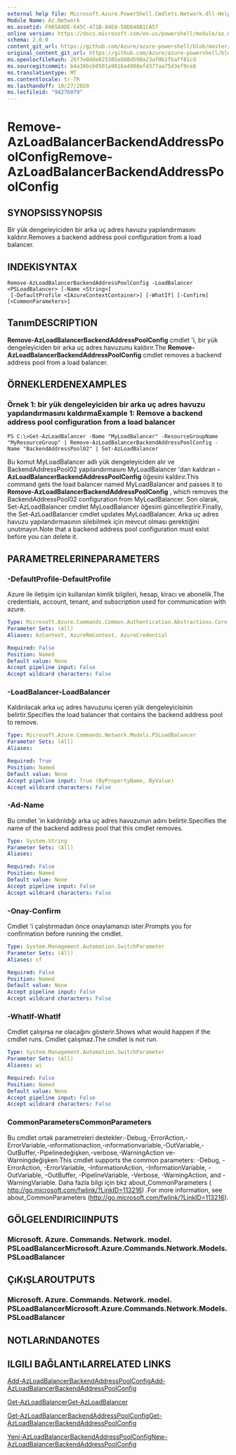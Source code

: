 ```yaml
---
external help file: Microsoft.Azure.PowerShell.Cmdlets.Network.dll-Help.xml
Module Name: Az.Network
ms.assetid: F965A9DE-645C-471B-84E8-58D648B1CA57
online version: https://docs.microsoft.com/en-us/powershell/module/az.network/remove-azloadbalancerbackendaddresspoolconfig
schema: 2.0.0
content_git_url: https://github.com/Azure/azure-powershell/blob/master/src/Network/Network/help/Remove-AzLoadBalancerBackendAddressPoolConfig.md
original_content_git_url: https://github.com/Azure/azure-powershell/blob/master/src/Network/Network/help/Remove-AzLoadBalancerBackendAddressPoolConfig.md
ms.openlocfilehash: 26f7e0dde825305e888d598a23af0b2fbaff81cd
ms.sourcegitcommit: b4a38bcb0501a9016a4998efd377aa75d3ef9ce8
ms.translationtype: MT
ms.contentlocale: tr-TR
ms.lasthandoff: 10/27/2020
ms.locfileid: "94276079"
---
```

# <span data-ttu-id="4b0fa-101">Remove-AzLoadBalancerBackendAddressPoolConfig</span><span class="sxs-lookup"><span data-stu-id="4b0fa-101">Remove-AzLoadBalancerBackendAddressPoolConfig</span></span>

## <span data-ttu-id="4b0fa-102">SYNOPSIS</span><span class="sxs-lookup"><span data-stu-id="4b0fa-102">SYNOPSIS</span></span>
<span data-ttu-id="4b0fa-103">Bir yük dengeleyiciden bir arka uç adres havuzu yapılandırmasını kaldırır.</span><span class="sxs-lookup"><span data-stu-id="4b0fa-103">Removes a backend address pool configuration from a load balancer.</span></span>

## <span data-ttu-id="4b0fa-104">INDEKI</span><span class="sxs-lookup"><span data-stu-id="4b0fa-104">SYNTAX</span></span>

```
Remove-AzLoadBalancerBackendAddressPoolConfig -LoadBalancer <PSLoadBalancer> [-Name <String>]
 [-DefaultProfile <IAzureContextContainer>] [-WhatIf] [-Confirm] [<CommonParameters>]
```

## <span data-ttu-id="4b0fa-105">Tanım</span><span class="sxs-lookup"><span data-stu-id="4b0fa-105">DESCRIPTION</span></span>
<span data-ttu-id="4b0fa-106">**Remove-AzLoadBalancerBackendAddressPoolConfig** cmdlet 'i, bir yük dengeleyiciden bir arka uç adres havuzunu kaldırır.</span><span class="sxs-lookup"><span data-stu-id="4b0fa-106">The **Remove-AzLoadBalancerBackendAddressPoolConfig** cmdlet removes a backend address pool from a load balancer.</span></span>

## <span data-ttu-id="4b0fa-107">ÖRNEKLERDEN</span><span class="sxs-lookup"><span data-stu-id="4b0fa-107">EXAMPLES</span></span>

### <span data-ttu-id="4b0fa-108">Örnek 1: bir yük dengeleyiciden bir arka uç adres havuzu yapılandırmasını kaldırma</span><span class="sxs-lookup"><span data-stu-id="4b0fa-108">Example 1: Remove a backend address pool configuration from a load balancer</span></span>
```
PS C:\>Get-AzLoadBalancer -Name "MyLoadBalancer" -ResourceGroupName "MyResourceGroup" | Remove-AzLoadBalancerBackendAddressPoolConfig -Name "BackendAddressPool02" | Set-AzLoadBalancer
```

<span data-ttu-id="4b0fa-109">Bu komut MyLoadBalancer adlı yük dengeleyiciden alır ve BackendAddressPool02 yapılandırmasını MyLoadBalancer 'dan kaldıran **-AzLoadBalancerBackendAddressPoolConfig** öğesini kaldırır.</span><span class="sxs-lookup"><span data-stu-id="4b0fa-109">This command gets the load balancer named MyLoadBalancer and passes it to **Remove-AzLoadBalancerBackendAddressPoolConfig** , which removes the BackendAddressPool02 configuration from MyLoadBalancer.</span></span>
<span data-ttu-id="4b0fa-110">Son olarak, Set-AzLoadBalancer cmdlet MyLoadBalancer öğesini güncelleştirir.</span><span class="sxs-lookup"><span data-stu-id="4b0fa-110">Finally, the Set-AzLoadBalancer cmdlet updates MyLoadBalancer.</span></span>
<span data-ttu-id="4b0fa-111">Arka uç adres havuzu yapılandırmasının silebilmek için mevcut olması gerektiğini unutmayın.</span><span class="sxs-lookup"><span data-stu-id="4b0fa-111">Note that a backend address pool configuration must exist before you can delete it.</span></span>

## <span data-ttu-id="4b0fa-112">PARAMETRELERINE</span><span class="sxs-lookup"><span data-stu-id="4b0fa-112">PARAMETERS</span></span>

### <span data-ttu-id="4b0fa-113">-DefaultProfile</span><span class="sxs-lookup"><span data-stu-id="4b0fa-113">-DefaultProfile</span></span>
<span data-ttu-id="4b0fa-114">Azure ile iletişim için kullanılan kimlik bilgileri, hesap, kiracı ve abonelik.</span><span class="sxs-lookup"><span data-stu-id="4b0fa-114">The credentials, account, tenant, and subscription used for communication with azure.</span></span>

```yaml
Type: Microsoft.Azure.Commands.Common.Authentication.Abstractions.Core.IAzureContextContainer
Parameter Sets: (All)
Aliases: AzContext, AzureRmContext, AzureCredential

Required: False
Position: Named
Default value: None
Accept pipeline input: False
Accept wildcard characters: False
```

### <span data-ttu-id="4b0fa-115">-LoadBalancer</span><span class="sxs-lookup"><span data-stu-id="4b0fa-115">-LoadBalancer</span></span>
<span data-ttu-id="4b0fa-116">Kaldırılacak arka uç adres havuzunu içeren yük dengeleyicisinin belirtir.</span><span class="sxs-lookup"><span data-stu-id="4b0fa-116">Specifies the load balancer that contains the backend address pool to remove.</span></span>

```yaml
Type: Microsoft.Azure.Commands.Network.Models.PSLoadBalancer
Parameter Sets: (All)
Aliases:

Required: True
Position: Named
Default value: None
Accept pipeline input: True (ByPropertyName, ByValue)
Accept wildcard characters: False
```

### <span data-ttu-id="4b0fa-117">-Ad</span><span class="sxs-lookup"><span data-stu-id="4b0fa-117">-Name</span></span>
<span data-ttu-id="4b0fa-118">Bu cmdlet 'in kaldırıldığı arka uç adres havuzunun adını belirtir.</span><span class="sxs-lookup"><span data-stu-id="4b0fa-118">Specifies the name of the backend address pool that this cmdlet removes.</span></span>

```yaml
Type: System.String
Parameter Sets: (All)
Aliases:

Required: False
Position: Named
Default value: None
Accept pipeline input: False
Accept wildcard characters: False
```

### <span data-ttu-id="4b0fa-119">-Onay</span><span class="sxs-lookup"><span data-stu-id="4b0fa-119">-Confirm</span></span>
<span data-ttu-id="4b0fa-120">Cmdlet 'i çalıştırmadan önce onaylamanızı ister.</span><span class="sxs-lookup"><span data-stu-id="4b0fa-120">Prompts you for confirmation before running the cmdlet.</span></span>

```yaml
Type: System.Management.Automation.SwitchParameter
Parameter Sets: (All)
Aliases: cf

Required: False
Position: Named
Default value: None
Accept pipeline input: False
Accept wildcard characters: False
```

### <span data-ttu-id="4b0fa-121">-WhatIf</span><span class="sxs-lookup"><span data-stu-id="4b0fa-121">-WhatIf</span></span>
<span data-ttu-id="4b0fa-122">Cmdlet çalışırsa ne olacağını gösterir.</span><span class="sxs-lookup"><span data-stu-id="4b0fa-122">Shows what would happen if the cmdlet runs.</span></span> <span data-ttu-id="4b0fa-123">Cmdlet çalışmaz.</span><span class="sxs-lookup"><span data-stu-id="4b0fa-123">The cmdlet is not run.</span></span>

```yaml
Type: System.Management.Automation.SwitchParameter
Parameter Sets: (All)
Aliases: wi

Required: False
Position: Named
Default value: None
Accept pipeline input: False
Accept wildcard characters: False
```

### <span data-ttu-id="4b0fa-124">CommonParameters</span><span class="sxs-lookup"><span data-stu-id="4b0fa-124">CommonParameters</span></span>
<span data-ttu-id="4b0fa-125">Bu cmdlet ortak parametreleri destekler:-Debug,-ErrorAction,-ErrorVariable,-ınformationaction,-ınformationvariable,-OutVariable,-OutBuffer,-Pipelinedeğişken,-verbose,-WarningAction ve-Warningdeğişken.</span><span class="sxs-lookup"><span data-stu-id="4b0fa-125">This cmdlet supports the common parameters: -Debug, -ErrorAction, -ErrorVariable, -InformationAction, -InformationVariable, -OutVariable, -OutBuffer, -PipelineVariable, -Verbose, -WarningAction, and -WarningVariable.</span></span> <span data-ttu-id="4b0fa-126">Daha fazla bilgi için bkz about_CommonParameters ( http://go.microsoft.com/fwlink/?LinkID=113216) .</span><span class="sxs-lookup"><span data-stu-id="4b0fa-126">For more information, see about_CommonParameters (http://go.microsoft.com/fwlink/?LinkID=113216).</span></span>

## <span data-ttu-id="4b0fa-127">GÖLGELENDIRICI</span><span class="sxs-lookup"><span data-stu-id="4b0fa-127">INPUTS</span></span>

### <span data-ttu-id="4b0fa-128">Microsoft. Azure. Commands. Network. model. PSLoadBalancer</span><span class="sxs-lookup"><span data-stu-id="4b0fa-128">Microsoft.Azure.Commands.Network.Models.PSLoadBalancer</span></span>

## <span data-ttu-id="4b0fa-129">ÇıKıŞLAR</span><span class="sxs-lookup"><span data-stu-id="4b0fa-129">OUTPUTS</span></span>

### <span data-ttu-id="4b0fa-130">Microsoft. Azure. Commands. Network. model. PSLoadBalancer</span><span class="sxs-lookup"><span data-stu-id="4b0fa-130">Microsoft.Azure.Commands.Network.Models.PSLoadBalancer</span></span>

## <span data-ttu-id="4b0fa-131">NOTLARıNDA</span><span class="sxs-lookup"><span data-stu-id="4b0fa-131">NOTES</span></span>

## <span data-ttu-id="4b0fa-132">ILGILI BAĞLANTıLAR</span><span class="sxs-lookup"><span data-stu-id="4b0fa-132">RELATED LINKS</span></span>

[<span data-ttu-id="4b0fa-133">Add-AzLoadBalancerBackendAddressPoolConfig</span><span class="sxs-lookup"><span data-stu-id="4b0fa-133">Add-AzLoadBalancerBackendAddressPoolConfig</span></span>](./Add-AzLoadBalancerBackendAddressPoolConfig.md)

[<span data-ttu-id="4b0fa-134">Get-AzLoadBalancer</span><span class="sxs-lookup"><span data-stu-id="4b0fa-134">Get-AzLoadBalancer</span></span>](./Get-AzLoadBalancer.md)

[<span data-ttu-id="4b0fa-135">Get-AzLoadBalancerBackendAddressPoolConfig</span><span class="sxs-lookup"><span data-stu-id="4b0fa-135">Get-AzLoadBalancerBackendAddressPoolConfig</span></span>](./Get-AzLoadBalancerBackendAddressPoolConfig.md)

[<span data-ttu-id="4b0fa-136">Yeni-AzLoadBalancerBackendAddressPoolConfig</span><span class="sxs-lookup"><span data-stu-id="4b0fa-136">New-AzLoadBalancerBackendAddressPoolConfig</span></span>](./New-AzLoadBalancerBackendAddressPoolConfig.md)


